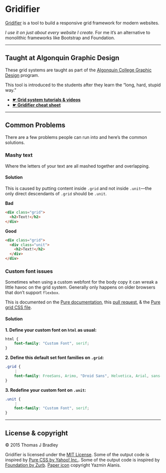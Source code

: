 # Gridifier

[Gridifier](http://tjb.io/grids) is a tool to build a responsive grid framework for modern websites.

*I use it on just about every website I create.* For me it’s an alternative to monolithic frameworks like Bootstrap and Foundation.

---

## Taught at Algonquin Graphic Design

These grid systems are taught as part of the [Algonquin College Graphic Design](http://algonquindesign.ca) program.

This tool is introduced to the students after they learn the “long, hard, stupid way.”

- [**☛ Grid system tutorials & videos**](http://learn-the-web.algonquindesign.ca/topics/grids/)
- [**☛ Gridifier cheat sheet**](http://learn-the-web.algonquindesign.ca/topics/gridifier-cheat-sheet/)

---

## Common Problems

There are a few problems people can run into and here’s the common solutions.

### Mashy text

Where the letters of your text are all mashed together and overlapping.

#### Solution

This is caused by putting content inside `.grid` and not inside `.unit`—the only direct descendants of `.grid` should be `.unit`.

**Bad**

```html
<div class="grid">
  <h2>Text!</h2>
</div>
```

**Good**

```html
<div class="grid">
  <div class="unit">
    <h2>Text!</h2>
  </div>
</div>
```

### Custom font issues

Sometimes when using a custom webfont for the body copy it can wreak a little havoc on the grid system. Generally only happens on older browsers that don’t support `flexbox`.

This is documented on the [Pure documentation](http://purecss.io/grids/#using-grids-with-custom-fonts), this [pull request](https://github.com/yui/pure/issues/41/), & the [Pure grid CSS file](https://github.com/yui/pure/blob/master/src/grids/css/grids-core.css).

#### Solution

**1. Define your custom font on `html` as usual:**

```css
html {
	font-family: "Custom Font", serif;
}
```

**2. Define this default set font families on `.grid`:**

```css
.grid {
	⋮
	font-family: FreeSans, Arimo, "Droid Sans", Helvetica, Arial, sans-serif;
}
```

**3. Redefine your custom font on `.unit`:**

```css
.unit {
	⋮
	font-family: "Custom Font", serif;
}
```

---

## License & copyright

© 2015 Thomas J Bradley

Gridifier is licensed under the [MIT License](LICENSE).
Some of the output code is inspired by [Pure CSS by Yahoo! Inc.](http://purecss.io/).
Some of the output code is inspired by [Foundation by Zurb](http://foundation.zurb.com/).
[Paper icon](http://thenounproject.com/term/paper/29062/) copyright Yazmin Alanis.
